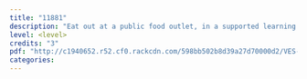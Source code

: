 ```yaml
---
title: "11881"
description: "Eat out at a public food outlet, in a supported learning context"
level: <level>
credits: "3"
pdf: "http://c1940652.r52.cf0.rackcdn.com/598bb502b8d39a27d70000d2/VES-1-11881.pdf"
categories:
---
```

